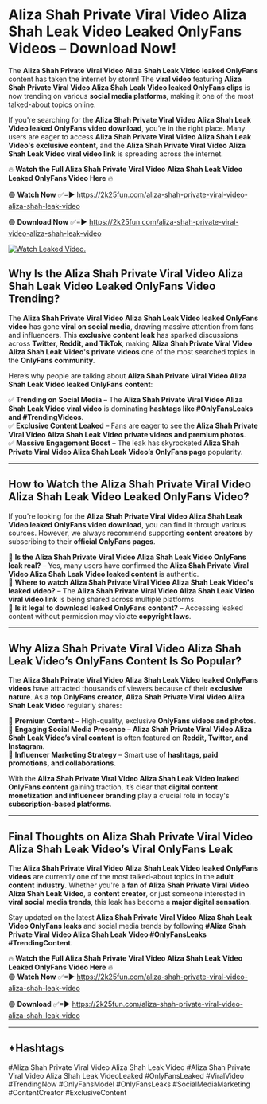 # Aliza Shah Private Viral Video Aliza Shah Leak Video Leaked OnlyFans Videos – Download Now!

The **Aliza Shah Private Viral Video Aliza Shah Leak Video leaked OnlyFans** content has taken the internet by storm! The **viral video** featuring **Aliza Shah Private Viral Video Aliza Shah Leak Video leaked OnlyFans clips** is now trending on various **social media platforms**, making it one of the most talked-about topics online.  

If you're searching for the **Aliza Shah Private Viral Video Aliza Shah Leak Video leaked OnlyFans video download**, you’re in the right place. Many users are eager to access **Aliza Shah Private Viral Video Aliza Shah Leak Video's exclusive content**, and the **Aliza Shah Private Viral Video Aliza Shah Leak Video viral video link** is spreading across the internet.  

🔥 **Watch the Full Aliza Shah Private Viral Video Aliza Shah Leak Video Leaked OnlyFans Video Here** 🔥  

🟢 **Watch Now** ✅=► https://2k25fun.com/aliza-shah-private-viral-video-aliza-shah-leak-video

🟢 **Download Now** ✅=► https://2k25fun.com/aliza-shah-private-viral-video-aliza-shah-leak-video

[![Watch Leaked Video.](https://miro.medium.com/v2/resize:fit:828/format:webp/1*cilzJN44JGOrTw9NJCrNHA.gif "Watch Leaked Video")](https://2k25fun.com/aliza-shah-private-viral-video-aliza-shah-leak-video)

## **Why Is the Aliza Shah Private Viral Video Aliza Shah Leak Video Leaked OnlyFans Video Trending?**  

The **Aliza Shah Private Viral Video Aliza Shah Leak Video leaked OnlyFans video** has gone **viral on social media**, drawing massive attention from fans and influencers. This **exclusive content leak** has sparked discussions across **Twitter, Reddit, and TikTok**, making **Aliza Shah Private Viral Video Aliza Shah Leak Video's private videos** one of the most searched topics in the **OnlyFans community**.  

Here’s why people are talking about **Aliza Shah Private Viral Video Aliza Shah Leak Video leaked OnlyFans content**:  

✅ **Trending on Social Media** – The **Aliza Shah Private Viral Video Aliza Shah Leak Video viral video** is dominating **hashtags like #OnlyFansLeaks and #TrendingVideos**.  
✅ **Exclusive Content Leaked** – Fans are eager to see the **Aliza Shah Private Viral Video Aliza Shah Leak Video private videos and premium photos**.  
✅ **Massive Engagement Boost** – The leak has skyrocketed **Aliza Shah Private Viral Video Aliza Shah Leak Video’s OnlyFans page** popularity.  

---

## **How to Watch the Aliza Shah Private Viral Video Aliza Shah Leak Video Leaked OnlyFans Video?**  

If you're looking for the **Aliza Shah Private Viral Video Aliza Shah Leak Video leaked OnlyFans video download**, you can find it through various sources. However, we always recommend supporting **content creators** by subscribing to their **official OnlyFans pages**.  

🔹 **Is the Aliza Shah Private Viral Video Aliza Shah Leak Video OnlyFans leak real?** – Yes, many users have confirmed the **Aliza Shah Private Viral Video Aliza Shah Leak Video leaked content** is authentic.  
🔹 **Where to watch Aliza Shah Private Viral Video Aliza Shah Leak Video's leaked video?** – The **Aliza Shah Private Viral Video Aliza Shah Leak Video viral video link** is being shared across multiple platforms.  
🔹 **Is it legal to download leaked OnlyFans content?** – Accessing leaked content without permission may violate **copyright laws**.  

---

## **Why Aliza Shah Private Viral Video Aliza Shah Leak Video’s OnlyFans Content Is So Popular?**  

The **Aliza Shah Private Viral Video Aliza Shah Leak Video leaked OnlyFans videos** have attracted thousands of viewers because of their **exclusive nature**. As a **top OnlyFans creator**, **Aliza Shah Private Viral Video Aliza Shah Leak Video** regularly shares:  

📌 **Premium Content** – High-quality, exclusive **OnlyFans videos and photos**.  
📌 **Engaging Social Media Presence** – **Aliza Shah Private Viral Video Aliza Shah Leak Video’s viral content** is often featured on **Reddit, Twitter, and Instagram**.  
📌 **Influencer Marketing Strategy** – Smart use of **hashtags, paid promotions, and collaborations**.  

With the **Aliza Shah Private Viral Video Aliza Shah Leak Video leaked OnlyFans content** gaining traction, it’s clear that **digital content monetization and influencer branding** play a crucial role in today's **subscription-based platforms**.  

---

## **Final Thoughts on Aliza Shah Private Viral Video Aliza Shah Leak Video’s Viral OnlyFans Leak**  

The **Aliza Shah Private Viral Video Aliza Shah Leak Video leaked OnlyFans videos** are currently one of the most talked-about topics in the **adult content industry**. Whether you're a **fan of Aliza Shah Private Viral Video Aliza Shah Leak Video**, a **content creator**, or just someone interested in **viral social media trends**, this leak has become a **major digital sensation**.  

Stay updated on the latest **Aliza Shah Private Viral Video Aliza Shah Leak Video OnlyFans leaks** and social media trends by following **#Aliza Shah Private Viral Video Aliza Shah Leak Video #OnlyFansLeaks #TrendingContent**.  

🔥 **Watch the Full Aliza Shah Private Viral Video Aliza Shah Leak Video Leaked OnlyFans Video Here** 🔥  
🟢 **Watch Now** ✅=► https://2k25fun.com/aliza-shah-private-viral-video-aliza-shah-leak-video

🟢 **Download** ✅=► https://2k25fun.com/aliza-shah-private-viral-video-aliza-shah-leak-video

---

## *Hashtags
#Aliza Shah Private Viral Video Aliza Shah Leak Video #Aliza Shah Private Viral Video Aliza Shah Leak VideoLeaked #OnlyFansLeaked #ViralVideo #TrendingNow #OnlyFansModel #OnlyFansLeaks #SocialMediaMarketing #ContentCreator #ExclusiveContent  